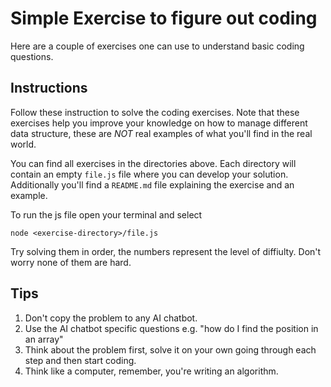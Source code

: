 # Simple Exercise to figure out coding

Here are a couple of exercises one can use to understand basic coding questions.

## Instructions

Follow these instruction to solve the coding exercises. Note that these exercises help you improve your knowledge on how to manage different data structure, these are *NOT* real examples of what you'll find in the real world.

You can find all exercises in the directories above. Each directory will contain an empty `file.js` file where you can develop your solution. Additionally you'll find a `README.md` file explaining the exercise and an example.

To run the js file open your terminal and select

```shell
node <exercise-directory>/file.js
```

Try solving them in order, the numbers represent the level of diffiulty. Don't worry none of them are hard.

## Tips

1. Don't copy the problem to any AI chatbot.
2. Use the AI chatbot specific questions e.g. "how do I find the position in an array"
3. Think about the problem first, solve it on your own going through each step and then start coding.
4. Think like a computer, remember, you're writing an algorithm.

